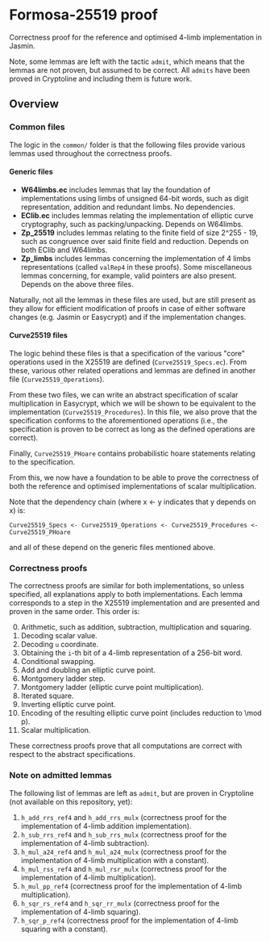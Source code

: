 # Formosa-25519 proof
Correctness proof for the reference and optimised 4-limb implementation in Jasmin.

Note, some lemmas are left with the tactic `admit`, which means that the lemmas are not proven, but assumed to be correct. All `admits` have been proved in Cryptoline and including them is future work.

## Overview
### Common files
The logic in the `common/` folder is that the following files provide various lemmas used throughout the correctness proofs.

#### Generic files
- **W64limbs.ec** includes lemmas that lay the foundation of implementations using limbs of unsigned 64-bit words, such as digit representation, addition and redundant limbs. No dependencies.
- **EClib.ec** includes lemmas relating the implementation of elliptic curve cryptography, such as packing/unpacking. Depends on W64limbs.
- **Zp_25519** includes lemmas relating to the finite field of size 2^255 - 19, such as congruence over said finite field and reduction. Depends on both EClib and W64limbs.
- **Zp_limbs** includes lemmas concerning the implementation of 4 limbs representations (called `valRep4` in these proofs). Some miscellaneous lemmas concerning, for example, valid pointers are also present. Depends on the above three files.

Naturally, not all the lemmas in these files are used, but are still present as they allow for efficient modification of proofs in case of either software changes (e.g. Jasmin or Easycrypt) and if the implementation changes.

#### Curve25519 files
The logic behind these files is that a specification of the various "core" operations used in the X25519 are defined (`Curve25519_Specs.ec`). From these, various other related operations and lemmas are defined in another file (`Curve25519_Operations`).

From these two files, we can write an abstract specification of scalar multiplication in Easycrypt, which we will be shown to be equivalent to the implementation (`Curve25519_Procedures`). In this file, we also prove that the specification conforms to the aforementioned operations (i.e., the specification is proven to be correct as long as the defined operations are correct).

Finally, `Curve25519_PHoare` contains probabilistic hoare statements relating to the specification.

From this, we now have a foundation to be able to prove the correctness of both the reference and optimised implementations of scalar multiplication.

Note that the dependency chain (where x <- y indicates that y depends on x) is:

```
Curve25519_Specs <- Curve25519_Operations <- Curve25519_Procedures <- Curve25519_PHoare
```

and all of these depend on the generic files mentioned above.


### Correctness proofs
The correctness proofs are similar for both implementations, so unless specified, all explanations apply to both implementations. Each lemma corresponds to a step in the X25519 implementation and are presented and proven in the same order. This order is:

0. Arithmetic, such as addition, subtraction, multiplication and squaring.
1. Decoding scalar value.
2. Decoding `u` coordinate.
3. Obtaining the `i`-th bit of a 4-limb representation of a 256-bit word.
4. Conditional swapping.
5. Add and doubling an elliptic curve point.
6. Montgomery ladder step.
7. Montgomery ladder (elliptic curve point multiplication).
8. Iterated square.
9. Inverting elliptic curve point.
10. Encoding of the resulting elliptic curve point (includes reduction to \mod p).
11. Scalar multiplication.

These correctness proofs prove that all computations are correct with respect to the abstract specifications.

### Note on admitted lemmas
The following list of lemmas are left as `admit`, but are proven in Cryptoline (not available on this repository, yet):

1. `h_add_rrs_ref4` and `h_add_rrs_mulx` (correctness proof for the implementation of 4-limb addition implementation).
2. `h_sub_rrs_ref4` and `h_sub_rrs_mulx` (correctness proof for the implementation of 4-limb subtraction).
3. `h_mul_a24_ref4` and `h_mul_a24_mulx` (correctness proof for the implementation of 4-limb multiplication with a constant).
4. `h_mul_rss_ref4` and `h_mul_rsr_mulx` (correctness proof for the implementation of 4-limb multiplication).
5. `h_mul_pp_ref4` (correctness proof for the implementation of 4-limb multiplication).
6. `h_sqr_rs_ref4` and `h_sqr_rr_mulx` (correctness proof for the implementation of 4-limb squaring).
7. `h_sqr_p_ref4` (correctness proof for the implementation of 4-limb squaring with a constant).
